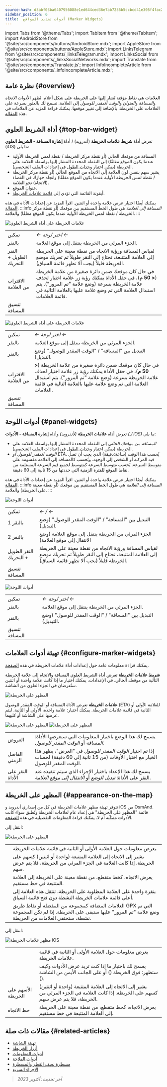 ```yaml
---
source-hash: d3abf03ba6407956088e1ed644ced36e7ab7236b5ccbcd41e305f4fac26a3b36
sidebar_position: 6
title:  أدوات تحديد المواقع (Marker Widgets)
---
```

import Tabs from '@theme/Tabs';
import TabItem from '@theme/TabItem';
import AndroidStore from '@site/src/components/buttons/AndroidStore.mdx';
import AppleStore from '@site/src/components/buttons/AppleStore.mdx';
import LinksTelegram from '@site/src/components/_linksTelegram.mdx';
import LinksSocial from '@site/src/components/_linksSocialNetworks.mdx';
import Translate from '@site/src/components/Translate.js';
import InfoIncompleteArticle from '@site/src/components/_infoIncompleteArticle.mdx';


## نظرة عامة {#overview}

العلامات هي نقاط مؤقتة تُشار إليها على الخريطة على شكل أعلام. تُظهر الأدوات *الاتجاه* و*المسافة* و*العنوان* و*الوقت المقدر للوصول* إلى العلامة. تسمح لك بالعثور بسرعة على العلامات على الخريطة، بالإضافة إلى تغيير موقعها. يمكنك قراءة المزيد عن العلامات في هذه [المقالة](../personal/markers).


## أداة الشريط العلوي {#top-bar-widget}

تعرض أداة **شريط علامات الخريطة** (أندرويد) / أداة **إشارة المسافة - الشريط العلوي** (iOS) ما يلي:

- المسافة من موقعك الحالي (أو نقطة مركز الخريطة / نقطة لمس الخريطة الأولية عندما يكون الموقع مغلقًا) إلى النقطة المحددة المشار إليها بواسطة العلامة على الخريطة (يمكن اختيار [وحدات الطول](../personal/profiles/#general-settings) في إعدادات الملف الشخصي).
- يشير سهم بنفس لون العلامة إلى الاتجاه من الموقع الحالي (أو نقطة مركز الخريطة / نقطة لمس الخريطة الأولية عندما يكون الموقع مغلقًا) واتجاه جهازك في الفضاء (الاتجاه) نحو العلامة.
- عنوان الموقع.
- أيقونة القائمة التي تؤدي إلى [قائمة علامات الخريطة](../personal/markers/#map-markers-menu).

يمكنك أيضًا اختيار عرض علامة واحدة أو اثنتين. اقرأ المزيد عن إعدادات الأداة في هذه [المقالة](https://osmand.net/docs/user/personal/markers#map-markers-widgets).
:::info
*المسافة إلى العلامة* هي طول الخط المستقيم بين موقعك (أو نقطة مركز الخريطة / نقطة لمس الخريطة الأولية عندما يكون الموقع مغلقًا) والعلامة.
:::

<Tabs groupId="operating-systems" queryString="current-os">

<TabItem value="android" label="أندرويد">

![علامات الخريطة على أداة الشريط العلوي](@site/static/img/widgets/map_markers_top-bar-widget-andr.png)


| | |
|------------|------------|
| تمكين | *<Translate android="true" ids="shared_string_menu,map_widget_config,shared_string_widgets"/> ← اختر لوحة ← <Translate android="true" ids="map_markers_bar"/>* |
| بالنقر | الجزء المرئي من الخريطة ينتقل إلى موقع العلامة. |
| النقر الطويل + التحريك | لقياس المسافة ورؤية الاتجاه من نقطة معينة على الخريطة إلى العلامة المتتبعة، تحتاج إلى النقر طويلاً ثم تحريك موضع الخريطة قليلاً (يجب ألا تظهر قائمة السياق). |
| الاقتراب من العلامة | في حال كان موقعك ضمن دائرة صغيرة من علامة الخريطة (**< 50 م**)، في حقل الأداة يمكنك رؤية زر علامة اختيار لحذف علامة الخريطة بسرعة (وضع علامة "تم المرور"). يتم استبدال العلامة التي تم وضع علامة عليها بالعلامة التالية في قائمة العلامات. |
| تنسيق المسافة | *<Translate android="true" ids="shared_string_menu,configure_profile,general_settings_2,units_and_formats,unit_of_length"/>* |


</TabItem>

<TabItem value="ios" label="iOS">

![علامات الخريطة على أداة الشريط العلوي](@site/static/img/widgets/map_markers_top-bar-widget-ios.png)

| | |
|------------|------------|
| تمكين | *<Translate ios="true" ids="shared_string_menu,layer_map_appearance,shared_string_widgets"/> ← اختر لوحة ← <Translate android="true" ids="map_markers_bar"/>*|
| بالنقر | الجزء المرئي من الخريطة ينتقل إلى موقع العلامة. |
| بالنقر | التبديل بين "المسافة" / "الوقت المقدر للوصول" (وضع التبديل). |
| الاقتراب من العلامة | في حال كان موقعك ضمن دائرة صغيرة من علامة الخريطة (**< 50 م**)، في حقل الأداة يمكنك رؤية زر علامة اختيار لحذف علامة الخريطة بسرعة (وضع علامة "تم المرور"). يتم استبدال العلامة التي تم وضع علامة عليها بالعلامة التالية في قائمة العلامات. |
| تنسيق المسافة | *<Translate ios="true" ids="shared_string_menu,shared_string_settings,application_profiles,general_settings_2,units_and_formats,unit_of_length"/>* |

</TabItem>

</Tabs>


## أدوات اللوحة {#panel-widgets}

تعرض أداة **علامات الخريطة** *(لأندرويد)* وأداة **إشارة المسافة - الأدوات** *(لـ iOS)* ما يلي:

- *المسافة من موقعك الحالي* إلى النقطة المحددة المشار إليها بواسطة العلامة على الخريطة (يمكن اختيار [وحدات الطول](../personal/profiles/#general-settings) في إعدادات الملف الشخصي).
- *الوقت المقدر للوصول أو ETA*.
يُحسب هذا الوقت (ساعة:دقيقة) الذي يجب أن تصل فيه المركبة أو الشخص إلى الوجهة. ويُحسب كالمسافة إلى العلامة مقسومة على متوسط السرعة.
يُحسب متوسط السرعة كمتوسط لجميع قيم السرعة المستلمة من نقاط الموقع للفترة الزمنية التي حددتها من 15 ثانية إلى 60 دقيقة.

يمكنك أيضًا اختيار عرض علامة واحدة أو اثنتين. اقرأ المزيد عن إعدادات الأداة في هذه [المقالة](https://osmand.net/docs/user/personal/markers#map-markers-widgets).
:::info
*المسافة إلى العلامة* هي طول الخط المستقيم بين موقعك (أو نقطة معينة على الخريطة) والعلامة.
:::


<Tabs groupId="operating-systems" queryString="current-os">

<TabItem value="android" label="أندرويد">

![أدوات اللوحة](@site/static/img/widgets/map_markers_widget-02.png)

| | |
|------------|------------|
| تمكين | *<Translate android="true" ids="shared_string_menu,map_widget_config,shared_string_widgets"/> ← <Translate android="true" ids="map_widget_left"/>/<Translate android="true" ids="map_widget_right"/> ← <Translate android="true" ids="map_markers_item"/>* |
| بالنقر 1 | التبديل بين "المسافة" / "الوقت المقدر للوصول" (وضع التبديل). |
| بالنقر 2 | الجزء المرئي من الخريطة ينتقل إلى موقع العلامة (وضع الانتقال إلى موقع العلامة) |
| النقر الطويل + التحريك | لقياس المسافة ورؤية الاتجاه من نقطة معينة على الخريطة إلى العلامة المتتبعة، تحتاج إلى النقر طويلاً ثم تحريك موضع الخريطة قليلاً (يجب ألا تظهر قائمة السياق). |
| تنسيق المسافة | *<Translate android="true" ids="shared_string_menu,configure_profile,general_settings_2,units_and_formats,unit_of_length"/>* |


</TabItem>

<TabItem value="ios" label="iOS">

![أدوات اللوحة](@site/static/img/widgets/map_markers_widget_ios-02.png)

| | |
|------------|------------|
| تمكين | *<Translate ios="true" ids="shared_string_menu,layer_map_appearance,shared_string_widgets"/> ← اختر لوحة ← <Translate android="true" ids="map_markers_bar"/>* |
| بالنقر | الجزء المرئي من الخريطة ينتقل إلى موقع العلامة. |
| بالنقر | التبديل بين "المسافة" / "الوقت المقدر للوصول" (وضع التبديل). |
| تنسيق المسافة | *<Translate ios="true" ids="shared_string_menu,shared_string_settings,application_profiles,general_settings_2,units_and_formats,unit_of_length"/>* |

</TabItem>

</Tabs>


## تهيئة أدوات العلامات {#configure-marker-widgets}

يمكنك قراءة معلومات عامة حول إعدادات أداة علامات الخريطة في هذه [الصفحة](../personal/markers#map-markers-widgets).

**شريط علامات الخريطة**
تعرض أداة الشريط العلوي المسافة والاتجاه إلى علامة الخريطة التالية من موقعك الحالي. في الإعدادات، يمكنك اختيار ما إذا كانت علامة واحدة أو اثنتين ستُعرضان في الجزء العلوي من الشاشة.

![المظهر على الخريطة](@site/static/img/widgets/configure-marker-wid-02.png)

**علامات الخريطة**
تعرض الأداة المسافة أو الوقت المقدر للوصول (ETA) للعلامة الأولى أو الثانية في قائمة علامات الخريطة. يمكنك اختيار: علامة واحدة، الأولى أو الثانية، ليتم عرضها على الشاشة أو كليهما.

![المظهر على الخريطة](@site/static/img/widgets/configure-marker-wid-01.png) ![المظهر على الخريطة](@site/static/img/widgets/settings-marker-wid-first-01.png)

| | |
| :------------- | :------------- |
| العروض | يسمح لك هذا الوضع باختيار المعلومات التي ستعرضها الأداة: *المسافة* أو *الوقت المقدر للوصول*. |
| الفاصل الزمني | إذا تم اختيار *الوقت المقدر للوصول* في "العرض"، يظهر هذا الخيار مع اختيار الأوقات (من 15 ثانية إلى 60 دقيقة) لحساب الوقت المقدر للوصول. |
| النقر على الأداة | يسمح لك هذا الإعداد باختيار الإجراء الذي سيتم تنفيذه عند النقر على الأداة: *تبديل الوضع* أو *الانتقال إلى موقع العلامة*. |


## المظهر على الخريطة {#appearance-on-the-map}

تتوفر تهيئة مظهر علامات الخريطة في كل من إصداري أندرويد و iOS من OsmAnd. قائمة "المظهر على الخريطة" هي إعداد عام لعلامات الخريطة وتُطبق سواء كانت الأدوات ممكّنة أم لا. يمكنك قراءة المعلومات التفصيلية في هذه [الصفحة](../personal/markers.md#appearance-on-the-map).

<Tabs groupId="operating-systems" queryString="current-os">

<TabItem value="android" label="أندرويد">

انتقل إلى: *<Translate android="true" ids="shared_string_menu,map_markers_item,shared_string_more_without_dots,appearance_on_the_map"/>*

![المظهر على الخريطة](@site/static/img/widgets/appearence_on_the_map-02.png)

| | |
| :------------- | :------------- |
| <Translate android="true" ids="active_markers"/> | يعرض معلومات حول العلامة الأولى أو الثانية في قائمة علامات الخريطة. |
| <Translate android="true" ids="show_arrows_on_the_map"/> | يشير إلى الاتجاه إلى العلامة المتتبعة (واحدة أو اثنتين) كسهم على الخريطة. إذا كانت العلامة في الجزء المرئي من الخريطة، فلا يتم عرض سهم. |
| <Translate android="true" ids="show_guide_line"/> | يعرض الاتجاه، كخط متقطع، من نقطة معينة على الخريطة إلى العلامة المتتبعة في خط مستقيم. |
| <Translate android="true" ids="one_tap_active"/> | بنقرة واحدة على العلامة المطلوبة على الخريطة، تنتقل هذه العلامة إلى أعلى قائمة علامات الخريطة النشطة دون فتح قائمة السياق. |
| <Translate android="true" ids="keep_passed_markers"/> | العلامات المضافة كمجموعة من المفضلة أو نقاط طريق GPX التي تم وضع علامة "تم المرور" عليها ستبقى على الخريطة. إذا لم تكن المجموعة نشطة، ستختفي العلامات من الخريطة. |

</TabItem>

<TabItem value="ios" label="iOS">

انتقل إلى: *<Translate ios="true" ids="shared_string_menu,map_markers,shared_string_appearance"/>*

![مظهر علامات الخريطة iOS](@site/static/img/widgets/map_markers_appearance_ios-02.png)

| | |
| :------------- | :------------- |
| <Translate android="true" ids="active_markers"/> | يعرض معلومات حول العلامة الأولى أو الثانية في قائمة علامات الخريطة. |
| <Translate android="true" ids="show_direction"/> | يسمح لك باختيار ما إذا كنت تريد عرض الأدوات وكيف ستظهر: فوق الخريطة (<Translate android="true" ids="shared_string_topbar"/>) أو على الجانب الأيمن من الشاشة (<Translate android="true" ids="shared_string_widgets"/>). |
| الأسهم على الخريطة | يشير إلى الاتجاه إلى العلامة المتتبعة (واحدة أو اثنتين) كسهم على الخريطة. إذا كانت العلامة في الجزء المرئي من الخريطة، فلا يتم عرض سهم. |
| خط الاتجاه | يعرض الاتجاه، كخط متقطع، من نقطة معينة على الخريطة إلى العلامة المتتبعة في خط مستقيم. |

</TabItem>

</Tabs>


## مقالات ذات صلة {#related-articles}

- [تهيئة الشاشة](./configure-screen.md)
- [أزرار الخريطة](./map-buttons.md)
- [أدوات المعلومات](./info-widgets.md)
- [أدوات الملاحة](./nav-widgets.md)
- [مسطرة نصف القطر والمسطرة](./radius-ruler.md)
- [الإجراء السريع](./quick-action.md)


> *آخر تحديث: أكتوبر 2023*